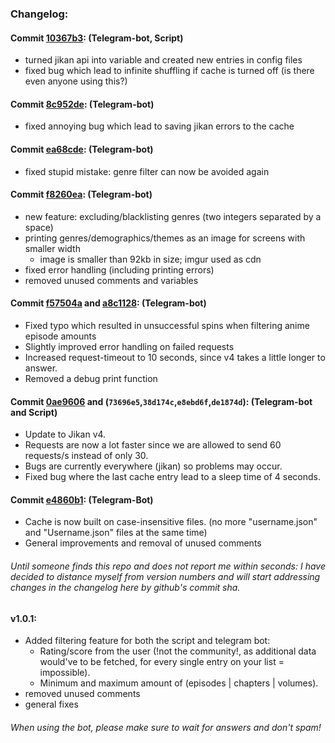 ### Changelog:

#### Commit [10367b3](https://github.com/Vernoxvernax/PyAnimeList-Shuffle/commit/10367b30463756e44be1eff2b8923023fe6f208a): (Telegram-bot, Script)
* turned jikan api into variable and created new entries in config files
* fixed bug which lead to infinite shuffling if cache is turned off (is there even anyone using this?)

#### Commit [8c952de](https://github.com/Vernoxvernax/PyAnimeList-Shuffle/commit/8c952de01d19574f26bcb4f96c97bc8bfa89c2d3): (Telegram-bot)
* fixed annoying bug which lead to saving jikan errors to the cache

#### Commit [ea68cde](https://github.com/Vernoxvernax/PyAnimeList-Shuffle/commit/ea68cde3ec09f6d08a1d798fe0692f39f5603ed8): (Telegram-bot)
* fixed stupid mistake: genre filter can now be avoided again

#### Commit [f8260ea](https://github.com/Vernoxvernax/PyAnimeList-Shuffle/commit/f8260ead64081282890f0761053993e9aaa762a4): (Telegram-bot)
* new feature: excluding/blacklisting genres (two integers separated by a space)
* printing genres/demographics/themes as an image for screens with smaller width
  * image is smaller than 92kb in size; imgur used as cdn
* fixed error handling (including printing errors)
* removed unused comments and variables

#### Commit [f57504a](https://github.com/Vernoxvernax/PyAnimeList-Shuffle/commit/f57504a5159ef615e507b36732670d545b1872a8) and [a8c1128](https://github.com/Vernoxvernax/PyAnimeList-Shuffle/commit/a8c1128e3b1ee53d86b72216b382bd16b26b60d0): (Telegram-bot)
* Fixed typo which resulted in unsuccessful spins when filtering anime episode amounts
* Slightly improved error handling on failed requests
* Increased request-timeout to 10 seconds, since v4 takes a little longer to answer.
* Removed a debug print function

#### Commit [0ae9606](https://github.com/Vernoxvernax/PyAnimeList-Shuffle/commit/0ae960603b2f1ed102023acb38e7d94cf1ee246b) and (`73696e5`,`38d174c`,`e8ebd6f`,`de1874d`): (Telegram-bot and Script)
* Update to Jikan v4.
* Requests are now a lot faster since we are allowed to send 60 requests/s instead of only 30.
* Bugs are currently everywhere (jikan) so problems may occur.
* Fixed bug where the last cache entry lead to a sleep time of 4 seconds.

#### Commit [e4860b1](https://github.com/Vernoxvernax/PyAnimeList-Shuffle/commit/e4860b1e539b80a4611b4e81c730103ae83b1249): (Telegram-Bot)
* Cache is now built on case-insensitive files. (no more "username.json" and "Username.json" files at the same time)
* General improvements and removal of unused comments
###### Until someone finds this repo and does not report me within seconds: I have decided to distance myself from version numbers and will start addressing changes in the changelog here by github's commit sha.

#### v1.0.1:
* Added filtering feature for both the script and telegram bot:
  - Rating/score from the user (!not the community!, as additional data would've to be fetched, for every single entry on your list = impossible).
  - Minimum and maximum amount of (episodes | chapters | volumes).
* removed unused comments
* general fixes
###### When using the bot, please make sure to wait for answers and don't spam!